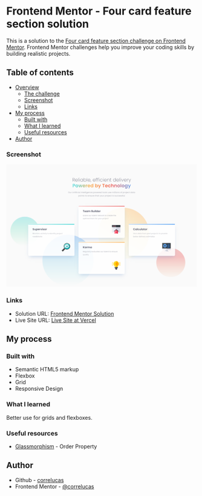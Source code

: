 # Frontend Mentor - Four card feature section solution

This is a solution to the [Four card feature section challenge on Frontend Mentor](https://www.frontendmentor.io/challenges/four-card-feature-section-weK1eFYK). Frontend Mentor challenges help you improve your coding skills by building realistic projects. 

## Table of contents

- [Overview](#overview)
  - [The challenge](#the-challenge)
  - [Screenshot](#screenshot)
  - [Links](#links)
- [My process](#my-process)
  - [Built with](#built-with)
  - [What I learned](#what-i-learned)
  - [Useful resources](#useful-resources)
- [Author](#author)


### Screenshot

![](./screenshot/screenshot-desktop.png)

### Links

- Solution URL: [Frontend Mentor Solution](https://www.frontendmentor.io/solutions/product-preview-card-vanilla-css-and-custom-hover-state-on-hero-85A1JsueD1)
- Live Site URL: [Live Site at Vercel](https://four-card-feature-section-gamma-inky.vercel.app/)
## My process

### Built with

- Semantic HTML5 markup
- Flexbox
- Grid
- Responsive Design

### What I learned

Better use for grids and flexboxes.

### Useful resources

- [Glassmorphism](https://css.glass/) - Order Property


## Author
- Github - [correlucas](https://github.com/correlucas/)
- Frontend Mentor - [@correlucas](https://www.frontendmentor.io/profile/correlucas)
